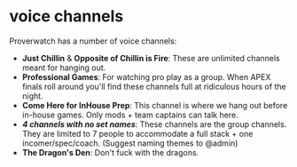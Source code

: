 # voice channels

Proverwatch has a number of voice channels:

- **Just Chillin** & **Opposite of Chillin is Fire**: These are unlimited channels meant for hanging out.
- **Professional Games**: For watching pro play as a group. When APEX finals roll around you'll find these channels full at ridiculous hours of the night.
- **Come Here for InHouse Prep**: This channel is where we hang out before in-house games. Only mods + team captains can talk here.
- ***4 channels with no set names***: These channels are the group channels. They are limited to 7 people to accommodate a full stack + one incomer/spec/coach. (Suggest naming themes to @admin)
- **The Dragon's Den**: Don't fuck with the dragons.
